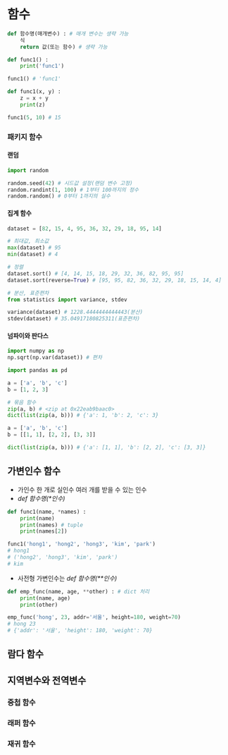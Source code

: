 # 함수
```python
def 함수명(매개변수) : # 매개 변수는 생략 가능
    식
    return 값(또는 함수) # 생략 가능
```
```python
def func1() :
    print('func1')

func1() # 'func1'
```

```python
def func1(x, y) :
    z = x + y
    print(z)

func1(5, 10) # 15
```

### 패키지 함수
#### 랜덤
```python
import random

random.seed(42) # 시드값 설정(랜덤 변수 고정)
random.randint(1, 100) # 1부터 100까지의 정수
random.random() # 0부터 1까지의 실수
```

#### 집계 함수
```python
dataset = [82, 15, 4, 95, 36, 32, 29, 18, 95, 14]

# 최대값, 최소값
max(dataset) # 95
min(dataset) # 4

# 정렬
dataset.sort() # [4, 14, 15, 18, 29, 32, 36, 82, 95, 95]
dataset.sort(reverse=True) # [95, 95, 82, 36, 32, 29, 18, 15, 14, 4]

# 분산, 표준편차
from statistics import variance, stdev

variance(dataset) # 1228.4444444444443(분산)
stdev(dataset) # 35.04917180825311(표준편차)
```

#### 넘파이와 판다스
```python
import numpy as np
np.sqrt(np.var(dataset)) # 편차

import pandas as pd

a = ['a', 'b', 'c']
b = [1, 2, 3]

# 묶음 함수
zip(a, b) # <zip at 0x22eab9baac0>
dict(list(zip(a, b))) # {'a': 1, 'b': 2, 'c': 3}

a = ['a', 'b', 'c']
b = [[1, 1], [2, 2], [3, 3]]

dict(list(zip(a, b))) # {'a': [1, 1], 'b': [2, 2], 'c': [3, 3]}
```

## 가변인수 함수
- 가인수 한 개로 실인수 여러 개를 받을 수 있는 인수
- *def 함수명(\*인수)*
```python
def func1(name, *names) :
    print(name)
    print(names) # tuple
    print(names[2])

func1('hong1', 'hong2', 'hong3', 'kim', 'park')
# hong1
# ('hong2', 'hong3', 'kim', 'park')
# kim
```

- 사전형 가변인수는  *def 함수명(\*\*인수)*
```python
def emp_func(name, age, **other) : # dict 처리
    print(name, age)
    print(other)

emp_func('hong', 23, addr='서울', height=180, weight=70)
# hong 23
# {'addr': '서울', 'height': 180, 'weight': 70}
```

## 람다 함수


## 지역변수와 전역변수

### 중첩 함수

### 래퍼 함수

### 재귀 함수
